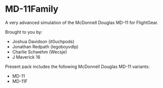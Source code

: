 # MD-11Family
A very advanced simulation of the McDonnell Douglas MD-11 for FlightGear.

Brought to you by:
- Joshua Davidson (it0uchpods)
- Jonathan Redpath (legoboyvdlp)
- Charlie Schwehm (Wecsje)
- J Maverick 16

Present pack includes the following McDonnell Douglas MD-11 variants:
- MD-11
- MD-11F